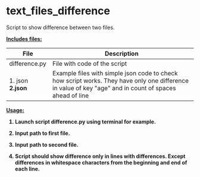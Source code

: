 # text_files_difference
Script to show difference between two files.

<b>

<u>Includes files:</u>

| File              | Description                                                  |
| ----------------- | ------------------------------------------------------------ |
| difference.py     | File with code of the script                                 |
| 1. json <b>2.json | Example files with simple json code to check how script works. They have only one difference in value of key "age" and in count of spaces ahead of line |

<b>

<u>Usage:</u>

1. Launch script **difference.py** using terminal for example.
2. Input path to first file.
3. Input path to second file.

3. Script should show difference only in lines with differences. Except differences in whitespace characters from the beginning and end of each line.

